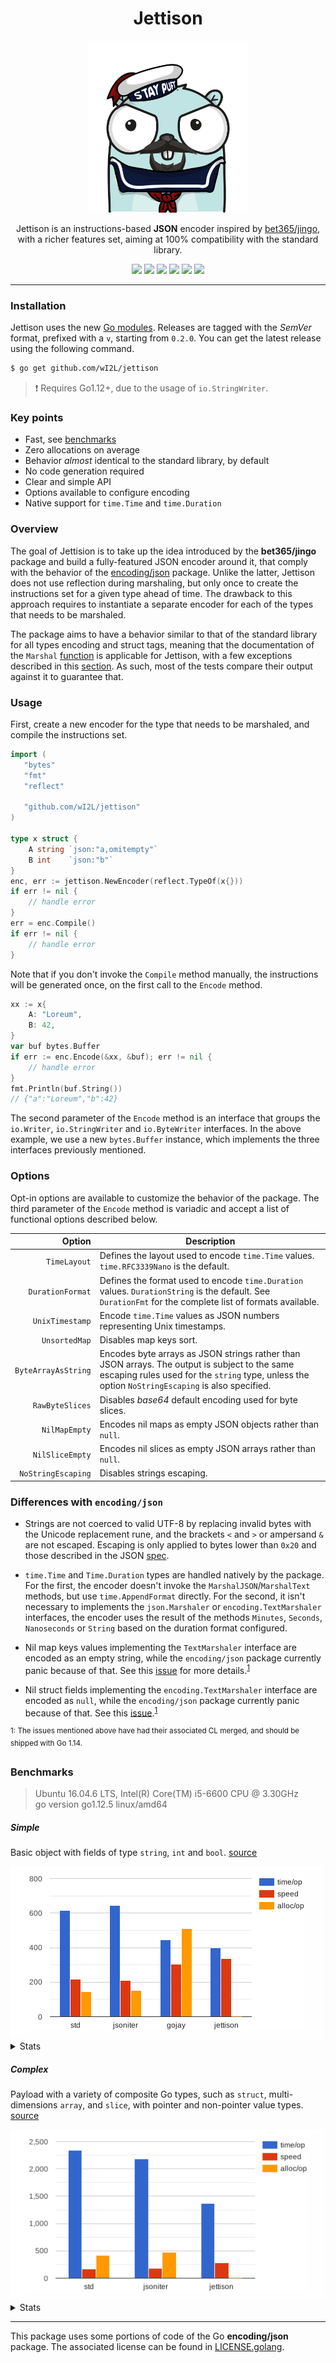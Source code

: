 
<h1 align="center">Jettison</h1>
<p align="center"><img src="images/logo.png" height="275px" width="auto" alt="GoCaptain"></p><p align="center">Jettison is an instructions-based <strong>JSON</strong> encoder inspired by <a href="https://github.com/bet365/jingo">bet365/jingo</a>, with a richer features set, aiming at 100% compatibility with the standard library.</p>
<p align="center">
    <a href="https://github.com/wI2L/jettison/releases"><img src="https://img.shields.io/github/v/tag/wI2L/jettison?color=blueviolet&label=version&sort=semver"></a>
    <a href="https://godoc.org/github.com/wI2L/jettison"><img src="https://img.shields.io/badge/godoc-reference-blue.svg"></a>
    <a href="https://goreportcard.com/report/wI2L/jettison"><img src="https://goreportcard.com/badge/github.com/wI2L/fizz"></a>
    <a href="https://travis-ci.org/wI2L/jettison"><img src="https://travis-ci.org/wI2L/jettison.svg?branch=master"></a>
    <a href="https://codecov.io/gh/wI2L/jettison"><img src="https://codecov.io/gh/wI2L/jettison/branch/master/graph/badge.svg"/></a>
    <a href="LICENSE"><img src="https://img.shields.io/badge/license-MIT-blue.svg"></a>
<br>
</p>

---

### Installation

Jettison uses the new [Go modules](https://github.com/golang/go/wiki/Modules). Releases are tagged with the *SemVer* format, prefixed with a `v`, starting from `0.2.0`. You can get the latest release using the following command.
```sh
$ go get github.com/wI2L/jettison
```

> :exclamation: Requires Go1.12+, due to the usage of `io.StringWriter`.

### Key points

- Fast, see [benchmarks](#benchmarks)
- Zero allocations on average
- Behavior *almost* identical to the standard library, by default
- No code generation required
- Clear and simple API
- Options available to configure encoding
- Native support for `time.Time` and `time.Duration`

### Overview

The goal of Jettision is to take up the idea introduced by the **bet365/jingo** package and build a fully-featured JSON encoder around it, that comply with the behavior of the [encoding/json](https://golang.org/pkg/encoding/json/) package. Unlike the latter, Jettison does not use reflection during marshaling, but only once to create the instructions set for a given type ahead of time. The drawback to this approach requires to instantiate a separate encoder for each of the types that needs to be marshaled.

The package aims to have a behavior similar to that of the standard library for all types encoding and struct tags, meaning that the documentation of the `Marshal` [function](https://golang.org/pkg/encoding/json/#Marshal) is applicable for Jettison, with a few exceptions described in this [section](#differences-with-encodingjson). As such, most of the tests compare their output against it to guarantee that.

### Usage

First, create a new encoder for the type that needs to be marshaled, and compile the instructions set.
```go
import (
   "bytes"
   "fmt"
   "reflect"

   "github.com/wI2L/jettison"
)

type x struct {
    A string `json:"a,omitempty"`
    B int    `json:"b"`
}
enc, err := jettison.NewEncoder(reflect.TypeOf(x{}))
if err != nil {
    // handle error
}
err = enc.Compile()
if err != nil {
    // handle error
}
```
Note that if you don't invoke the `Compile` method manually, the instructions will be generated once, on the first call to the `Encode` method.
```go
xx := x{
    A: "Loreum",
    B: 42,
}
var buf bytes.Buffer
if err := enc.Encode(&xx, &buf); err != nil {
    // handle error
}
fmt.Println(buf.String())
// {"a":"Loreum","b":42}
```
The second parameter of the `Encode` method is an interface that groups the `io.Writer`, `io.StringWriter` and `io.ByteWriter` interfaces. In the above example, we use a new `bytes.Buffer` instance, which implements the three interfaces previously mentioned.

### Options

Opt-in options are available to customize the behavior of the package. The third parameter of the `Encode` method is variadic and accept a list of functional options described below.

| Option | Description |
| ---: | --- |
| `TimeLayout` | Defines the layout used to encode `time.Time` values. `time.RFC3339Nano` is the default. |
| `DurationFormat` | Defines the format used to encode `time.Duration` values. `DurationString` is the default. See `DurationFmt` for the complete list of formats available. |
| `UnixTimestamp` | Encode `time.Time` values as JSON numbers representing Unix timestamps. |
| `UnsortedMap` | Disables map keys sort. |
| `ByteArrayAsString` | Encodes byte arrays as JSON strings rather than JSON arrays. The output is subject to the same escaping rules used for the `string` type, unless the option `NoStringEscaping` is also specified. |
| `RawByteSlices` | Disables *base64* default encoding used for byte slices. |
| `NilMapEmpty` | Encodes nil maps as empty JSON objects rather than `null`. |
| `NilSliceEmpty` | Encodes nil slices as empty JSON arrays rather than `null`. |
| `NoStringEscaping` | Disables strings escaping. |

### Differences with `encoding/json`

- Strings are not coerced to valid UTF-8 by replacing invalid bytes with the Unicode replacement rune, and the brackets `<` and `>` or ampersand `&` are not escaped. Escaping is only applied to bytes lower than `0x20` and those described in the JSON [spec](https://www.json.org/img/string.png).

- `time.Time` and `Time.Duration` types are handled natively by the package. For the first, the encoder doesn't invoke the `MarshalJSON`/`MarshalText` methods, but use `time.AppendFormat` directly. For the second, it isn't necessary to implements the `json.Marshaler` or `encoding.TextMarshaler` interfaces, the encoder uses the result of the methods `Minutes`, `Seconds`, `Nanoseconds` or `String` based on the duration format configured.

- Nil map keys values implementing the `TextMarshaler` interface are encoded as an empty string, while the `encoding/json` package currently panic because of that. See this [issue](https://github.com/golang/go/issues/33675) for more details.<sup>[1](#current-go-issues)</sup>

- Nil struct fields implementing the `encoding.TextMarshaler` interface are encoded as `null`, while the `encoding/json` package currently panic because of that. See this [issue](https://github.com/golang/go/issues/34235).<sup>[1](#current-go-issues)</sup>

<sup>1: The issues mentioned above have had their associated CL merged, and should be shipped with Go 1.14.</sup>

### Benchmarks

> Ubuntu 16.04.6 LTS, Intel(R) Core(TM) i5-6600 CPU @ 3.30GHz   
go version go1.12.5 linux/amd64

##### Simple

Basic object with fields of type `string`, `int` and `bool`. [source](https://github.com/wI2L/jettison/blob/master/encoder_test.go#L1206)

<img src="images/sp-benchgraph.png" alt="Simple Payload Benchmark Graph">

<details><summary>Stats</summary><br><pre>
name                      time/op
SimplePayload/standard-4    615ns ± 1%
SimplePayload/jsoniter-4    645ns ± 1%
SimplePayload/gojay-4       444ns ± 4%
SimplePayload/jettison-4    400ns ± 1%
-
name                      speed
SimplePayload/standard-4  219MB/s ± 1%
SimplePayload/jsoniter-4  209MB/s ± 1%
SimplePayload/gojay-4     304MB/s ± 4%
SimplePayload/jettison-4  337MB/s ± 1%
-
name                      alloc/op
SimplePayload/standard-4     144B ± 0%
SimplePayload/jsoniter-4     152B ± 0%
SimplePayload/gojay-4        512B ± 0%
SimplePayload/jettison-4    0.00B
-
name                      allocs/op
SimplePayload/standard-4     1.00 ± 0%
SimplePayload/jsoniter-4     2.00 ± 0%
SimplePayload/gojay-4        1.00 ± 0%
SimplePayload/jettison-4     0.00
</pre></details>

##### Complex

Payload with a variety of composite Go types, such as `struct`, multi-dimensions `array`, and `slice`, with pointer and non-pointer value types. [source](https://github.com/wI2L/jettison/blob/master/encoder_test.go#L1299)

<img src="images/cp-benchgraph.png" alt="Complex Payload Benchmark Graph">

<details><summary>Stats</summary><br><pre>
name                       time/op
ComplexPayload/standard-4   2.34µs ± 0%
ComplexPayload/jsoniter-4   2.18µs ± 2%
ComplexPayload/jettison-4   1.37µs ± 1%
-
name                       speed
ComplexPayload/standard-4  165MB/s ± 0%
ComplexPayload/jsoniter-4  178MB/s ± 2%
ComplexPayload/jettison-4  283MB/s ± 1%
-
name                       alloc/op
ComplexPayload/standard-4     416B ± 0%
ComplexPayload/jsoniter-4     472B ± 0%
ComplexPayload/jettison-4    0.00B
-
name                       allocs/op
ComplexPayload/standard-4     1.00 ± 0%
ComplexPayload/jsoniter-4     3.00 ± 0%
ComplexPayload/jettison-4     0.00
</pre></details>

---

This package uses some portions of code of the Go **encoding/json** package.
The associated license can be found in [LICENSE.golang](LICENSE.golang).
